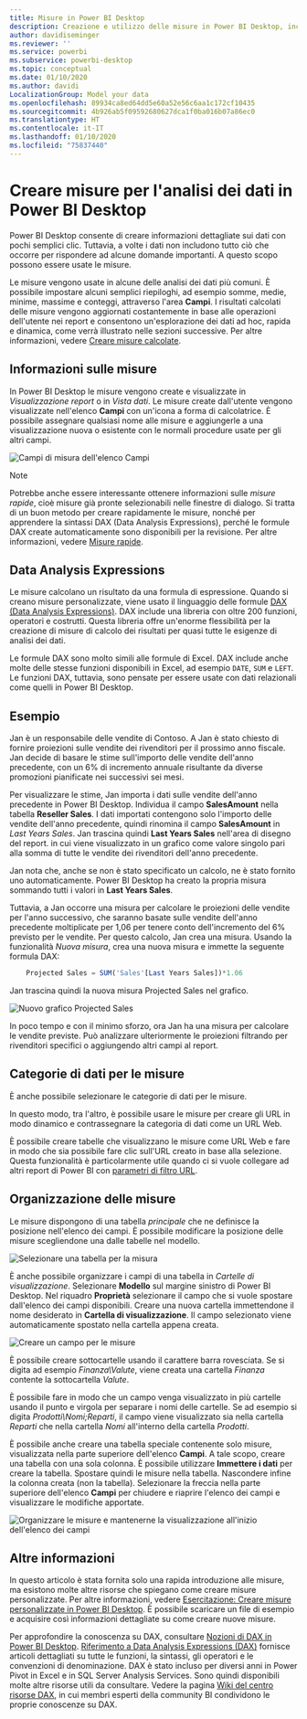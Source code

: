 ```yaml
---
title: Misure in Power BI Desktop
description: Creazione e utilizzo delle misure in Power BI Desktop, incluse misure rapide e sintassi DAX
author: davidiseminger
ms.reviewer: ''
ms.service: powerbi
ms.subservice: powerbi-desktop
ms.topic: conceptual
ms.date: 01/10/2020
ms.author: davidi
LocalizationGroup: Model your data
ms.openlocfilehash: 89934ca8ed64dd5e60a52e56c6aa1c172cf10435
ms.sourcegitcommit: 4b926ab5f09592680627dca1f0ba016b07a86ec0
ms.translationtype: HT
ms.contentlocale: it-IT
ms.lasthandoff: 01/10/2020
ms.locfileid: "75837440"
---
```

# <a name="create-measures-for-data-analysis-in-power-bi-desktop"></a>Creare misure per l'analisi dei dati in Power BI Desktop

Power BI Desktop consente di creare informazioni dettagliate sui dati con pochi semplici clic. Tuttavia, a volte i dati non includono tutto ciò che occorre per rispondere ad alcune domande importanti. A questo scopo possono essere usate le misure.

Le misure vengono usate in alcune delle analisi dei dati più comuni. È possibile impostare alcuni semplici riepiloghi, ad esempio somme, medie, minime, massime e conteggi, attraverso l'area **Campi**. I risultati calcolati delle misure vengono aggiornati costantemente in base alle operazioni dell'utente nei report e consentono un'esplorazione dei dati ad hoc, rapida e dinamica, come verrà illustrato nelle sezioni successive. Per altre informazioni, vedere [Creare misure calcolate](/learn/modules/model-data-power-bi/4b-create-calculated-measures).

## <a name="understanding-measures"></a>Informazioni sulle misure

In Power BI Desktop le misure vengono create e visualizzate in *Visualizzazione report* o in *Vista dati*. Le misure create dall'utente vengono visualizzate nell'elenco **Campi** con un'icona a forma di calcolatrice. È possibile assegnare qualsiasi nome alle misure e aggiungerle a una visualizzazione nuova o esistente con le normali procedure usate per gli altri campi.

![Campi di misura dell'elenco Campi](media/desktop-measures/measuresinpbid_measinfieldlist.png)

> [!NOTE]
> Potrebbe anche essere interessante ottenere informazioni sulle *misure rapide*, cioè misure già pronte selezionabili nelle finestre di dialogo. Si tratta di un buon metodo per creare rapidamente le misure, nonché per apprendere la sintassi DAX (Data Analysis Expressions), perché le formule DAX create automaticamente sono disponibili per la revisione. Per altre informazioni, vedere [Misure rapide](desktop-quick-measures.md).
> 
> 

## <a name="data-analysis-expressions"></a>Data Analysis Expressions

Le misure calcolano un risultato da una formula di espressione. Quando si creano misure personalizzate, viene usato il linguaggio delle formule [DAX (Data Analysis Expressions)](/dax/). DAX include una libreria con oltre 200 funzioni, operatori e costrutti. Questa libreria offre un'enorme flessibilità per la creazione di misure di calcolo dei risultati per quasi tutte le esigenze di analisi dei dati.

Le formule DAX sono molto simili alle formule di Excel. DAX include anche molte delle stesse funzioni disponibili in Excel, ad esempio `DATE`, `SUM` e `LEFT`. Le funzioni DAX, tuttavia, sono pensate per essere usate con dati relazionali come quelli in Power BI Desktop.

## <a name="lets-look-at-an-example"></a>Esempio

Jan è un responsabile delle vendite di Contoso. A Jan è stato chiesto di fornire proiezioni sulle vendite dei rivenditori per il prossimo anno fiscale. Jan decide di basare le stime sull'importo delle vendite dell'anno precedente, con un 6% di incremento annuale risultante da diverse promozioni pianificate nei successivi sei mesi.

Per visualizzare le stime, Jan importa i dati sulle vendite dell'anno precedente in Power BI Desktop. Individua il campo **SalesAmount** nella tabella **Reseller Sales**. I dati importati contengono solo l'importo delle vendite dell'anno precedente, quindi rinomina il campo **SalesAmount** in *Last Years Sales*. Jan trascina quindi **Last Years Sales** nell'area di disegno del report. in cui viene visualizzato in un grafico come valore singolo pari alla somma di tutte le vendite dei rivenditori dell'anno precedente.

Jan nota che, anche se non è stato specificato un calcolo, ne è stato fornito uno automaticamente. Power BI Desktop ha creato la propria misura sommando tutti i valori in **Last Years Sales**.

Tuttavia, a Jan occorre una misura per calcolare le proiezioni delle vendite per l'anno successivo, che saranno basate sulle vendite dell'anno precedente moltiplicate per 1,06 per tenere conto dell'incremento del 6% previsto per le vendite. Per questo calcolo, Jan crea una misura. Usando la funzionalità *Nuova misura*, crea una nuova misura e immette la seguente formula DAX:

```sql
    Projected Sales = SUM('Sales'[Last Years Sales])*1.06
```

Jan trascina quindi la nuova misura Projected Sales nel grafico.

![Nuovo grafico Projected Sales](media/desktop-measures/measuresinpbid_lastyearsales.png)

In poco tempo e con il minimo sforzo, ora Jan ha una misura per calcolare le vendite previste. Può analizzare ulteriormente le proiezioni filtrando per rivenditori specifici o aggiungendo altri campi al report.

## <a name="data-categories-for-measures"></a>Categorie di dati per le misure

È anche possibile selezionare le categorie di dati per le misure.

In questo modo, tra l'altro, è possibile usare le misure per creare gli URL in modo dinamico e contrassegnare la categoria di dati come un URL Web.

È possibile creare tabelle che visualizzano le misure come URL Web e fare in modo che sia possibile fare clic sull'URL creato in base alla selezione. Questa funzionalità è particolarmente utile quando ci si vuole collegare ad altri report di Power BI con [parametri di filtro URL](service-url-filters.md).

## <a name="organizing-your-measures"></a>Organizzazione delle misure

Le misure dispongono di una tabella *principale* che ne definisce la posizione nell'elenco dei campi. È possibile modificare la posizione delle misure scegliendone una dalle tabelle nel modello.

![Selezionare una tabella per la misura](media/desktop-measures/measures-03.png)

È anche possibile organizzare i campi di una tabella in *Cartelle di visualizzazione*. Selezionare **Modello** sul margine sinistro di Power BI Desktop. Nel riquadro **Proprietà** selezionare il campo che si vuole spostare dall'elenco dei campi disponibili. Creare una nuova cartella immettendone il nome desiderato in **Cartella di visualizzazione**. Il campo selezionato viene automaticamente spostato nella cartella appena creata.

![Creare un campo per le misure](media/desktop-measures/measures-04.gif)

È possibile creare sottocartelle usando il carattere barra rovesciata. Se si digita ad esempio *Finanza\Valute*, viene creata una cartella *Finanza* contente la sottocartella *Valute*.

È possibile fare in modo che un campo venga visualizzato in più cartelle usando il punto e virgola per separare i nomi delle cartelle. Se ad esempio si digita *Prodotti\Nomi;Reparti*, il campo viene visualizzato sia nella cartella *Reparti* che nella cartella *Nomi* all'interno della cartella *Prodotti*.

È possibile anche creare una tabella speciale contenente solo misure, visualizzata nella parte superiore dell'elenco **Campi**. A tale scopo, creare una tabella con una sola colonna. È possibile utilizzare **Immettere i dati** per creare la tabella. Spostare quindi le misure nella tabella. Nascondere infine la colonna creata (non la tabella). Selezionare la freccia nella parte superiore dell'elenco **Campi** per chiudere e riaprire l'elenco dei campi e visualizzare le modifiche apportate.

![Organizzare le misure e mantenerne la visualizzazione all'inizio dell'elenco dei campi](media/desktop-measures/measures-05.png)

## <a name="learn-more"></a>Altre informazioni

In questo articolo è stata fornita solo una rapida introduzione alle misure, ma esistono molte altre risorse che spiegano come creare misure personalizzate. Per altre informazioni, vedere [Esercitazione: Creare misure personalizzate in Power BI Desktop](desktop-tutorial-create-measures.md). È possibile scaricare un file di esempio e acquisire così informazioni dettagliate su come creare nuove misure.  

Per approfondire la conoscenza su DAX, consultare [Nozioni di DAX in Power BI Desktop](desktop-quickstart-learn-dax-basics.md). [Riferimento a Data Analysis Expressions (DAX)](/dax/) fornisce articoli dettagliati su tutte le funzioni, la sintassi, gli operatori e le convenzioni di denominazione. DAX è stato incluso per diversi anni in Power Pivot in Excel e in SQL Server Analysis Services. Sono quindi disponibili molte altre risorse utili da consultare. Vedere la pagina [Wiki del centro risorse DAX](https://social.technet.microsoft.com/wiki/contents/articles/1088.dax-resource-center.aspx), in cui membri esperti della community BI condividono le proprie conoscenze su DAX.
